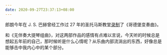 ```yaml
---
date: 2020-09-27T23:37:13+08:00
---
```

郎朗今年在 J. S. 巴赫曾经工作过 27 年的圣托马斯教堂[录制](https://www.youtube.com/watch?v=55hk75OgWDg)了《哥德堡变奏曲》。

和《无伴奏大提琴组曲》，对这两部作品的感情有点难以言说，今天听的时候总是想起五年前的自己，那时候听是什么心情呢？从乐曲内部流淌出的东西，好像总是能够击中我内心中的某个部分。